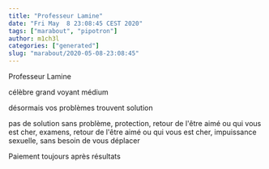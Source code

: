 ```yaml
---
title: "Professeur Lamine"
date: "Fri May  8 23:08:45 CEST 2020"
tags: ["marabout", "pipotron"]
author: m1ch3l
categories: ["generated"]
slug: "marabout/2020-05-08-23:08:45"
---
```


Professeur Lamine

célèbre grand voyant médium

désormais vos problèmes trouvent solution

pas de solution sans problème, protection, retour de l'être aimé ou qui vous est cher, examens, retour de l'être aimé ou qui vous est cher, impuissance sexuelle, sans besoin de vous déplacer

Paiement toujours après résultats
